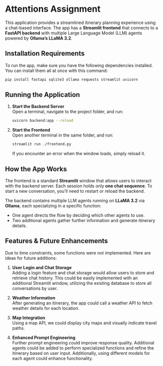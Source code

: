 # Attentions Assignment

This application provides a streamlined itinerary planning experience using a chat-based interface. The app has a **Streamlit frontend** that connects to a **FastAPI backend** with multiple Large Language Model (LLM) agents powered by **Ollama’s LLaMA 3.2**.

## Installation Requirements

To run the app, make sure you have the following dependencies installed. You can install them all at once with this command:

```bash
pip install fastapi sqlite3 ollama requests streamlit uvicorn
```

## Running the Application

1. **Start the Backend Server**  
   Open a terminal, navigate to the project folder, and run:  
   ```bash
   uvicorn backend:app --reload
   ```
3. **Start the Frontend**  
   Open another terminal in the same folder, and run:  
   ```bash
   streamlit run ./frontend.py
   ```

   If you encounter an error when the window loads, simply reload it.

## How the App Works

The frontend is a standard **Streamlit** window that allows users to interact with the backend server. Each session holds only **one chat sequence**. To start a new conversation, you’ll need to restart or reload the backend.

The backend contains multiple LLM agents running on **LLaMA 3.2** via **Ollama**, each specializing in a specific function:
- One agent directs the flow by deciding which other agents to use.
- Two additional agents gather further information and generate itinerary details.

## Features & Future Enhancements

Due to time constraints, some functions were not implemented. Here are ideas for future additions:

1. **User Login and Chat Storage**  
   Adding a login feature and chat storage would allow users to store and retrieve chat history. This could be easily implemented with an additional Streamlit window, utilizing the existing database to store all conversations by user.

2. **Weather Information**  
   After generating an itinerary, the app could call a weather API to fetch weather details for each location.

3. **Map Integration**  
   Using a map API, we could display city maps and visually indicate travel paths.

4. **Enhanced Prompt Engineering**  
   Further prompt engineering could improve response quality. Additional agents could be added to perform specialized functions and refine the itinerary based on user input. Additionally, using different models for each agent could enhance functionality.

